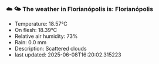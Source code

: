 ### ☁️ 🌤️  The weather in Florianópolis is: Florianópolis

- Temperature: 18.57°C
- On flesh: 18.39°C
- Relative air humidity: 73%
- Rain: 0.0 mm
- Description: Scattered clouds
- last updated: 2025-06-08T16:20:02.315223
